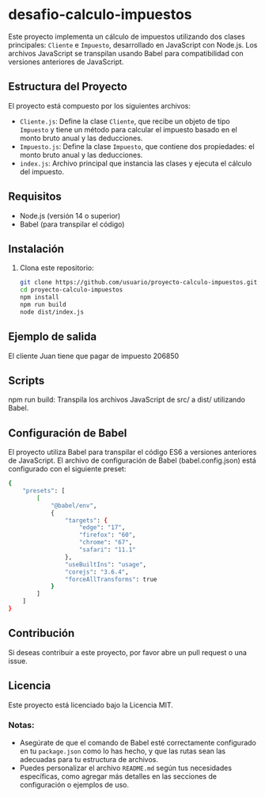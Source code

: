 # desafio-calculo-impuestos

Este proyecto implementa un cálculo de impuestos utilizando dos clases principales: `Cliente` e `Impuesto`, desarrollado en JavaScript con Node.js. Los archivos JavaScript se transpilan usando Babel para compatibilidad con versiones anteriores de JavaScript.

## Estructura del Proyecto

El proyecto está compuesto por los siguientes archivos:

- `Cliente.js`: Define la clase `Cliente`, que recibe un objeto de tipo `Impuesto` y tiene un método para calcular el impuesto basado en el monto bruto anual y las deducciones.
- `Impuesto.js`: Define la clase `Impuesto`, que contiene dos propiedades: el monto bruto anual y las deducciones.
- `index.js`: Archivo principal que instancia las clases y ejecuta el cálculo del impuesto.

## Requisitos

- Node.js (versión 14 o superior)
- Babel (para transpilar el código)

## Instalación

1. Clona este repositorio:

   ```bash
   git clone https://github.com/usuario/proyecto-calculo-impuestos.git
   cd proyecto-calculo-impuestos
   npm install
   npm run build
   node dist/index.js
   ```

## Ejemplo de salida

El cliente Juan tiene que pagar de impuesto 206850

## Scripts

npm run build: Transpila los archivos JavaScript de src/ a dist/ utilizando Babel.

## Configuración de Babel

El proyecto utiliza Babel para transpilar el código ES6 a versiones anteriores de JavaScript. El archivo de configuración de Babel (babel.config.json) está configurado con el siguiente preset:

```bash
{
    "presets": [
        [
            "@babel/env",
            {
                "targets": {
                    "edge": "17",
                    "firefox": "60",
                    "chrome": "67",
                    "safari": "11.1"
                },
                "useBuiltIns": "usage",
                "corejs": "3.6.4",
                "forceAllTransforms": true
            }
        ]
    ]
}
```

## Contribución

Si deseas contribuir a este proyecto, por favor abre un pull request o una issue.

## Licencia

Este proyecto está licenciado bajo la Licencia MIT.

### Notas:
- Asegúrate de que el comando de Babel esté correctamente configurado en tu `package.json` como lo has hecho, y que las rutas sean las adecuadas para tu estructura de archivos.
- Puedes personalizar el archivo `README.md` según tus necesidades específicas, como agregar más detalles en las secciones de configuración o ejemplos de uso.